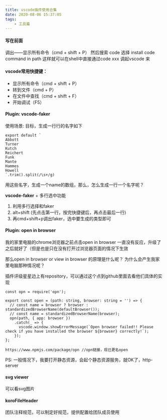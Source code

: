 ```yaml
---
title: vscode插件使用合集
date: 2020-08-06 15:37:05
tags:
    - 工具篇
---
```

#### 写在前面
调出——显示所有命令（cmd + shift + P）
然后搜索 code
选择 install code command in path 
这样就可以在shell中直接通过code xxx 调起vscode 来


#### vscode常用快捷键：
- 显示所有命令（cmd + shift + P）
- 转到文件（cmd + P）
- 在文件中查找（cmd + shift + F）
- 开始调试（F5）

#### Plugin: vscode-faker
使用场景:
目标，生成一行行的名字如下
```
export default `
Abbott
Turner
Kutch
Reichert
Funk
Mante
Hammes
Howell
`.trim().split(/\s+/g)
```
用这些名字，生成一个name的数组，那么，怎么生成一行一个名字呢？

<strong>vscode-faker</strong> + 多行选中功能

1. 利用多行选择和faker
2. alt+shift (先点击第一行，按完快捷键后，再点击最后一行)
3. 再cmd+shift+p调出faker，选中要生成的类型即可

####  Plugin: open in browser

我的家里电脑的chrome浏览器之前点击open in browser 一直没有反应，升级了之后就好了（但是也是只在没有打开过浏览器页面的情况下生效

那么open in browser or view in browser 的原理是什么呢？ 为什么会产生我家里电脑那种情况呢？

插件评级星星边上有repository，可以通过这个点到github里面去看他们具体的实现
```
const opn = require('opn');

export const open = (path: string, browser: string = '') => {
  // const name = browser ? browser : standardizedBrowserName(defaultBrowser());
  // const name = standardizedBrowserName(browser);
  opn(path, { app: browser })
    .catch(_ => {
      vscode.window.showErrorMessage(`Open browser failed!! Please check if you have installed the browser ${browser} correctly!`);
    });
};
```
```
https://www.npmjs.com/package/opn //opn链接，现已更名open
```

PS: 一般情况下，我要打开静态资源，会起个静态资源服务，就OK了，http-server

#### svg viewer
可以看svg图片


#### koroFileHeader
团队注释规范，可以制定好规范，提供配置给团队成员使用